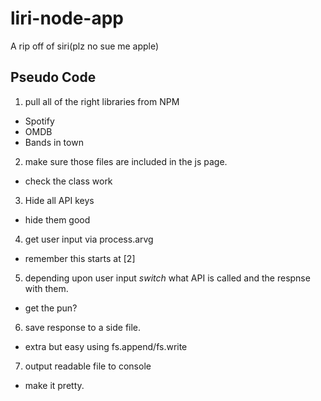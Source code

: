 # liri-node-app
A rip off of siri(plz no sue me apple)
## Pseudo Code
1. pull all of the right libraries from NPM
  * Spotify
  * OMDB
  * Bands in town
2. make sure those files are included in the js page.
  * check the class work
3. Hide all API keys
  * hide them good
4. get user input via process.arvg
  * remember this starts at [2]
5. depending upon user input *switch* what API is called and the respnse with them. 
  * get the pun? 
6. save response to a side file.
  * extra but easy using fs.append/fs.write
7. output readable file to console
  * make it pretty. 

